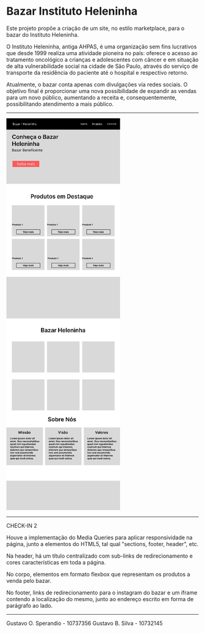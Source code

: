 # Bazar Instituto Heleninha

Este projeto propõe a criação de um site, no estilo marketplace, para o bazar do Instituto Heleninha. 

O Instituto Heleninha, antiga AHPAS, é uma organização sem fins lucrativos que desde 1999 realiza uma atividade pioneira no país: oferece o acesso ao tratamento oncológico a crianças e adolescentes com câncer e em situação de alta vulnerabilidade social na cidade de São Paulo, através do serviço de transporte da residência do paciente até o hospital e respectivo retorno.

Atualmente, o bazar conta apenas com divulgações via redes sociais. O objetivo final é proporcionar uma nova possibilidade de expandir as vendas para um novo público, aumentando a receita e, consequentemente, possibilitando atendimento a mais público.

---

![Wireframe](https://github.com/sp-gu/web-mobile1-si-mack25/blob/main/Wireframe.jpeg)

---------

CHECK-IN 2

Houve a implementação do Media Queries para aplicar responsividade na página, junto a elementos do HTML5, tal qual "sections, footer, header", etc.

Na header, há um título centralizado com sub-links de redirecionamento e cores características em toda a página. 

No corpo, elementos em formato flexbox que representam os produtos a venda pelo bazar.

No footer, links de redirecionamento para o instagram do bazar e um iframe contendo a localização do mesmo, junto ao endereço escrito em forma de parágrafo ao lado.

-----------


Gustavo O. Sperandio - 10737356
Gustavo B. Silva - 10732145
